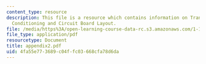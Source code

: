 ```yaml
---
content_type: resource
description: This file is a resource which contains information on Transducer, Signal
  Conditioning and Circuit Board Layout.
file: /media/https%3A/open-learning-course-data-rc.s3.amazonaws.com/1-101-introduction-to-civil-and-environmental-engineering-design-i-fall-2006/4fa55e773689c04ffc03668cfa78d6da_appendix2.pdf
file_type: application/pdf
resourcetype: Document
title: appendix2.pdf
uid: 4fa55e77-3689-c04f-fc03-668cfa78d6da
---
```

